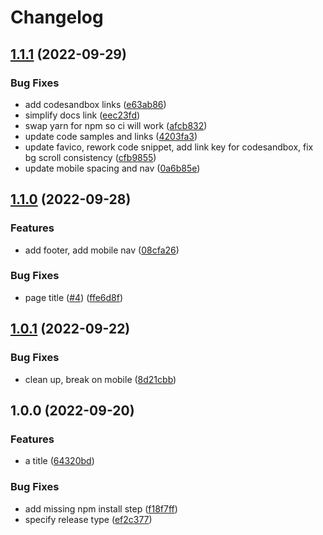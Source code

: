 # Changelog

## [1.1.1](https://github.com/web3-storage/w3ui-website/compare/v1.1.0...v1.1.1) (2022-09-29)


### Bug Fixes

* add codesandbox links ([e63ab86](https://github.com/web3-storage/w3ui-website/commit/e63ab860b366d4aede8de0557a8c5553a76057cc))
* simplify docs link ([eec23fd](https://github.com/web3-storage/w3ui-website/commit/eec23fdea19c3956c173f1456c8e2d48a76ecda8))
* swap yarn for npm so ci will work ([afcb832](https://github.com/web3-storage/w3ui-website/commit/afcb832e7184be9ab220faf4793ed406d0b4206f))
* update code samples and links ([4203fa3](https://github.com/web3-storage/w3ui-website/commit/4203fa3419944dd045ceb9a33ada9b466f5efcdb))
* update favico, rework code snippet, add link key for codesandbox, fix bg scroll consistency ([cfb9855](https://github.com/web3-storage/w3ui-website/commit/cfb98554411dc31b9656e1a76a676bd372af2a5c))
* update mobile spacing and nav ([0a6b85e](https://github.com/web3-storage/w3ui-website/commit/0a6b85e9941ebed4f5af4d96dc2c96aa655d957f))

## [1.1.0](https://github.com/web3-storage/w3ui-website/compare/v1.0.1...v1.1.0) (2022-09-28)


### Features

* add footer, add mobile nav ([08cfa26](https://github.com/web3-storage/w3ui-website/commit/08cfa26a1f7e3625e36e5c740f07f350f2473435))


### Bug Fixes

* page title ([#4](https://github.com/web3-storage/w3ui-website/issues/4)) ([ffe6d8f](https://github.com/web3-storage/w3ui-website/commit/ffe6d8ff36fa211d004a6e8a462302d811a701f2))

## [1.0.1](https://github.com/web3-storage/w3ui-website/compare/v1.0.0...v1.0.1) (2022-09-22)


### Bug Fixes

* clean up, break on mobile ([8d21cbb](https://github.com/web3-storage/w3ui-website/commit/8d21cbbdaa9bd09140821e5c876627cf68bdb36a))

## 1.0.0 (2022-09-20)


### Features

* a title ([64320bd](https://github.com/web3-storage/w3ui-website/commit/64320bdc72a7399b17a19423cc53d75dcd25084c))


### Bug Fixes

* add missing npm install step ([f18f7ff](https://github.com/web3-storage/w3ui-website/commit/f18f7ff0c59dc198b9d232685609dfa1136ae5e8))
* specify release type ([ef2c377](https://github.com/web3-storage/w3ui-website/commit/ef2c377186c4183f25918bdf525427f389bfa649))
